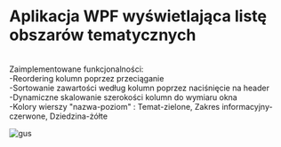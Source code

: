 # Aplikacja WPF wyświetlająca listę obszarów tematycznych <br />
<br />
Zaimplementowane funkcjonalności: <br />
-Reordering kolumn poprzez przeciąganie<br />
-Sortowanie zawartości według kolumn poprzez naciśnięcie na header<br />
-Dynamiczne skalowanie szerokości kolumn do wymiaru okna<br />
-Kolory wierszy "nazwa-poziom" : Temat-zielone, Zakres informacyjny-czerwone, Dziedzina-żółte<br />


![gus](https://github.com/tyburski/GUS_client/assets/129940051/7fbec8ea-81a1-4872-a7bf-c00b2e3fdffe)
